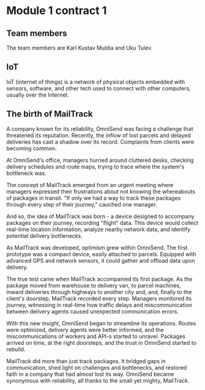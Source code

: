 # Module 1 contract 1

## Team members
The team members are Karl Kustav Muldia and Uku Tulev.

## IoT 
IoT (internet of things) is a network of physical objects embedded with sensors, software, and other tech used to connect with other computers, usually over the Internet.

## The birth of MailTrack
A company known for its reliability, OmniSend was facing a challenge that threatened its reputation. Recently, the inflow of lost parcels and delayed deliveries has cast a shadow over its record. Complaints from clients were becoming common.

At OmniSend's office, managers hurried around cluttered desks, checking delivery schedules and route maps, trying to trace where the system's bottleneck was. 

The concept of MailTrack emerged from an urgent meeting where managers expressed their frustrations about not knowing the whereabouts of packages in transit. "If only we had a way to track these packages through every step of their journey," cauched one manager.

And so, the idea of MailTrack was born - a device designed to accompany packages on their journey, recording "flight" data. This device would collect real-time location information, analyze nearby network data, and identify potential delivery bottlenecks.

As MailTrack was developed, optimism grew within OmniSend. The first prototype was a compact device, easily attached to parcels. Equipped with advanced GPS and network sensors, it could gather and offload data upon delivery.

The true test came when MailTrack accompanied its first package. As the package moved from warehouse to delivery van, to parcel machines, inward deliveries through highways to another city and, and, finally to the client's doorstep, MailTrack recorded every step. Managers monitored its journey, witnessing in real-time how traffic delays and miscommunication between delivery agents caused unexpected communication errors.

With this new insight, OmniSend began to streamline its operations. Routes were optimized, delivery agents were better informed, and the miscommunications of workers and API-s started to unravel. Packages arrived on time, at the right doorsteps, and the trust in OmniSend started to rebuild.

MailTrack did more than just track packages. It bridged gaps in communication, shed light on challenges and bottlenecks, and restored faith in a company that had almost lost its way.  OmniSend became synonymous with reliability, all thanks to the small yet mighty, MailTrack.
